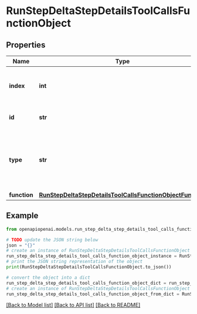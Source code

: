 # RunStepDeltaStepDetailsToolCallsFunctionObject


## Properties

Name | Type | Description | Notes
------------ | ------------- | ------------- | -------------
**index** | **int** | The index of the tool call in the tool calls array. | 
**id** | **str** | The ID of the tool call object. | [optional] 
**type** | **str** | The type of tool call. This is always going to be &#x60;function&#x60; for this type of tool call. | 
**function** | [**RunStepDeltaStepDetailsToolCallsFunctionObjectFunction**](RunStepDeltaStepDetailsToolCallsFunctionObjectFunction.md) |  | [optional] 

## Example

```python
from openapiopenai.models.run_step_delta_step_details_tool_calls_function_object import RunStepDeltaStepDetailsToolCallsFunctionObject

# TODO update the JSON string below
json = "{}"
# create an instance of RunStepDeltaStepDetailsToolCallsFunctionObject from a JSON string
run_step_delta_step_details_tool_calls_function_object_instance = RunStepDeltaStepDetailsToolCallsFunctionObject.from_json(json)
# print the JSON string representation of the object
print(RunStepDeltaStepDetailsToolCallsFunctionObject.to_json())

# convert the object into a dict
run_step_delta_step_details_tool_calls_function_object_dict = run_step_delta_step_details_tool_calls_function_object_instance.to_dict()
# create an instance of RunStepDeltaStepDetailsToolCallsFunctionObject from a dict
run_step_delta_step_details_tool_calls_function_object_from_dict = RunStepDeltaStepDetailsToolCallsFunctionObject.from_dict(run_step_delta_step_details_tool_calls_function_object_dict)
```
[[Back to Model list]](../README.md#documentation-for-models) [[Back to API list]](../README.md#documentation-for-api-endpoints) [[Back to README]](../README.md)


